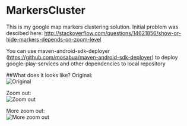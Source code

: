 MarkersCluster
==============

This is my google map markers clustering solution. Initial problem was descibed here: 
http://stackoverflow.com/questions/14621856/show-or-hide-markers-depends-on-zoom-level

You can use maven-android-sdk-deployer (https://github.com/mosabua/maven-android-sdk-deployer) to 
deploy google-play-services and other dependencies to local repository


##What does it looks like? 
Original: <br/>
![Original](http://s017.radikal.ru/i417/1304/d1/3889e6789303.jpg)

Zoom out:<br/> 
![Zoom out](http://s018.radikal.ru/i519/1304/0e/d7f32f25bea0.jpg)

More zoom out:<br/>
![More zoom out](http://s017.radikal.ru/i401/1304/7d/ed9816298745.jpg)
